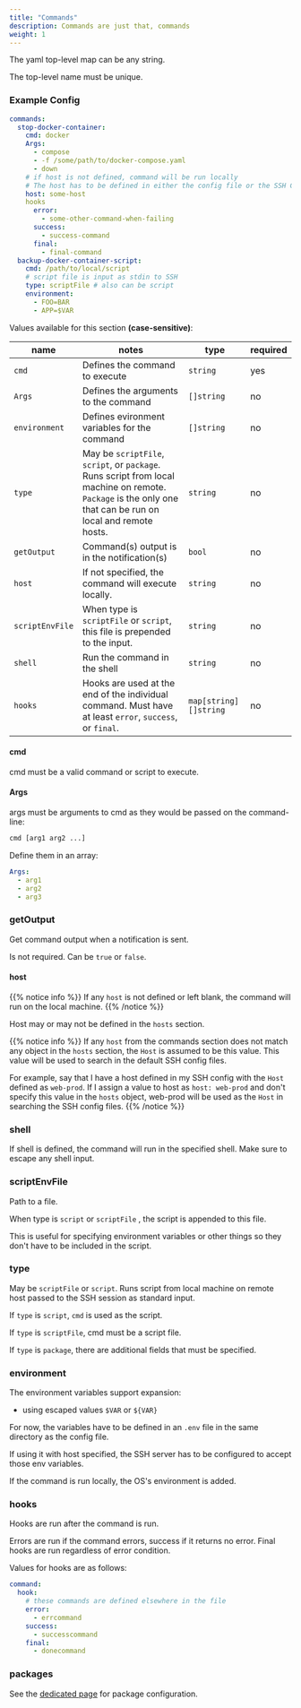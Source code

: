 ```yaml
---
title: "Commands"
description: Commands are just that, commands
weight: 1
---
```


The yaml top-level map can be any string.

The top-level name must be unique.

### Example Config

```yaml
commands:
  stop-docker-container:
    cmd: docker
    Args:
      - compose
      - -f /some/path/to/docker-compose.yaml
      - down
    # if host is not defined, command will be run locally
    # The host has to be defined in either the config file or the SSH Config files
    host: some-host
    hooks
      error:
        - some-other-command-when-failing
      success:
        - success-command
      final:
        - final-command
  backup-docker-container-script:
    cmd: /path/to/local/script
    # script file is input as stdin to SSH
    type: scriptFile # also can be script
    environment:
      - FOO=BAR
      - APP=$VAR
```

Values available for this section **(case-sensitive)**:

| name | notes | type | required
| --- | --- | --- | --- |
| `cmd` | Defines the command to execute | `string` | yes |
| `Args` | Defines the arguments to the command | `[]string` | no |
| `environment` | Defines evironment variables for the command | `[]string` | no |
| `type` | May be `scriptFile`, `script`, or `package`. Runs script from local machine on remote. `Package` is the only one that can be run on local and remote hosts. | `string` | no |
| `getOutput` | Command(s) output is in the notification(s) | `bool` | no |
| `host` | If not specified, the command will execute locally. | `string` | no |
| `scriptEnvFile` | When type is `scriptFile` or `script`, this file is prepended to the input. | `string` | no |
| `shell` | Run the command in the shell | `string` | no |
| `hooks` | Hooks are used at the end of the individual command. Must have at least `error`, `success`, or `final`. | `map[string][]string` | no |

#### cmd

cmd must be a valid command or script to execute.

#### Args

args must be arguments to cmd as they would be passed on the command-line:

```sh
cmd [arg1 arg2 ...]
```

Define them in an array:

```yaml
Args:
  - arg1
  - arg2
  - arg3
```

### getOutput

Get command output when a notification is sent.

Is not required. Can be `true` or `false`.

#### host

{{% notice info %}}
If any `host` is not defined or left blank, the command will run on the local machine.
{{% /notice %}}

Host may or may not be defined in the `hosts` section.

{{% notice info %}}
If any `host` from the commands section does not match any object in the `hosts` section, the `Host` is assumed to be this value. This value will be used to search in the default SSH config files.

For example, say that I have a host defined in my SSH config with the `Host` defined as `web-prod`.
If I assign a value to host as `host: web-prod` and don't specify this value in the `hosts` object, web-prod will be used as the `Host` in searching the SSH config files.
{{% /notice %}}

### shell

If shell is defined, the command will run in the specified shell.
Make sure to escape any shell input.

### scriptEnvFile

Path to a file.

When type is `script` or `scriptFile` , the script is appended to this file.

This is useful for specifying environment variables or other things so they don't have to be included in the script.

### type

May be `scriptFile` or `script`. Runs script from local machine on remote host passed to the SSH session as standard input.

If `type` is `script`, `cmd` is used as the script.

If `type` is `scriptFile`, cmd must be a script file.

If `type` is `package`, there are additional fields that must be specified.

### environment

The environment variables support expansion:

- using escaped values `$VAR` or `${VAR}`

For now, the variables have to be defined in an `.env` file in the same directory as the config file.

If using it with host specified, the SSH server has to be configured to accept those env variables.

If the command is run locally, the OS's environment is added.

### hooks

Hooks are run after the command is run.

Errors are run if the command errors, success if it returns no error. Final hooks are run regardless of error condition.

Values for hooks are as follows:

```yaml
command:
  hook:
    # these commands are defined elsewhere in the file
    error:
      - errcommand
    success:
      - successcommand
    final:
      - donecommand
```

### packages

See the [dedicated page](/config/packages) for package configuration.
